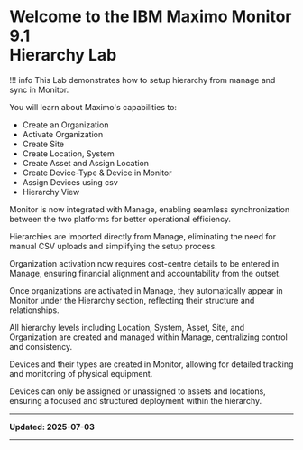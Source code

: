 # Welcome to the IBM Maximo Monitor 9.1</br>Hierarchy Lab

!!! info
    This Lab demonstrates how to setup hierarchy from manage and sync in Monitor.

You will learn about Maximo's capabilities to:

* Create an Organization
* Activate Organization
* Create Site 
* Create Location, System
* Create Asset and Assign Location 
* Create Device-Type & Device in Monitor
* Assign Devices using csv
* Hierarchy View

Monitor is now integrated with Manage, enabling seamless synchronization between the two platforms for better operational efficiency.

Hierarchies are imported directly from Manage, eliminating the need for manual CSV uploads and simplifying the setup process.

Organization activation now requires cost-centre details to be entered in Manage, ensuring financial alignment and accountability from the outset.

Once organizations are activated in Manage, they automatically appear in Monitor under the Hierarchy section, reflecting their structure and relationships.

All hierarchy levels including Location, System, Asset, Site, and Organization are created and managed within Manage, centralizing control and consistency.

Devices and their types are created in Monitor, allowing for detailed tracking and monitoring of physical equipment.

Devices can only be assigned or unassigned to assets and locations, ensuring a focused and structured deployment within the hierarchy.

---

**Updated: 2025-07-03**

---